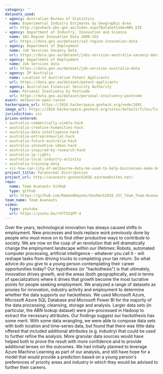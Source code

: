 ```yaml
---
category: ''
datasets_used:
- agency: Australian Bureau of Statistics
  name: Experimental Industry Estimates by Geographic Area
  url: http://govhack.abs.gov.au/Index.aspx?DataSetCode=ABS_EIE
- agency: Department of Industry, Innovation and Science
  name: SA3 Region Innovation Data 2009-15S
  url: https://data.gov.au/dataset/sa3-region-innovation-data
- agency: Department of Employment
  name: Job Services Vacancy Data
  url: https://data.gov.au/dataset/jobs-services-australia-vacancy-data
- agency: Department of Employment
  name: Job Services data
  url: https://data.gov.au/dataset/job-services-australia-data
- agency: IP Australia
  name: Location of Australian Patent Applicants
  url: https://data.gov.au/dataset/patent-applicants
- agency: Australian Financial Security Authority
  name: Personal Insolvency by Postcode
  url: https://data.gov.au/dataset/personal-insolvency-postcode
event: melbourne-open-raster
hackerspace_url: https://2016.hackerspace.govhack.org/node/1891
image_url: https://2016.hackerspace.govhack.org/sites/default/files/field/image/Capture.PNG
jurisdiction: vic
prizes-entered:
- australia-commerically-viable-hack
- australia-creative-humanities-hack
- australia-data-intelligence-hack
- australia-entrepreneurial-hack
- australia-future-australia-hack
- australia-innovative-ideas-hack
- australia-inspired-by-research-hack
- australia-ip-rights
- australia-local-industry-activity
- australia-training-data
- vic-how-can-city-of-melbourne-data-be-used-to-help-businesses-make-better-decisions?
project_title: Paranormal Distribution
project_url: http://avanauts-govhack2016.azurewebsites.net/
repo:
  name: Team Avanauts GitHub
  type: github
  url: https://github.com/RamondHaynes/GovHack2016_VIC_Team_Team-Avanauts
team_name: Team Avanauts
video:
  type: youtube
  url: https://youtu.be/rhYTX2qPP-4
---
```


Over the years, technological innovation has always caused shifts in employment. New processes and tools replace work previously done by people who must move on to find other productive ways to contribute to society. We are now on the cusp of an revolution that will dramatically change the employment landscape within our lifetimes: Robots, automated computer processing, artificial intelligence - whatever you call it - will reshape tasks from driving trucks to completing your tax return. 
So what advice do you give to a young person contemplating their career opportunities today?
Our hypothesis (or "hackothesis") is that ultimately, innovation drives growth, and the areas (both geographically, and in terms of specialization) where it drives that growth become the most lucrative points for people seeking employment.
We analyzed a range of datasets as proxies for innovation, industry activity and employment to determine whether the data supports our hackothesis. 
We used Microsoft Azure, Microsoft Azure SQL Database and Microsoft Power BI for the majority of the data processing, cleansing, storage and analysis. Larger data sets (in particular, the ABN lookup dataset) were pre-processed in Hadoop to extract the necessary attributes.
Our findings suggest our hackothesis has some merit. With some data wrangling, we were able to compose data sets with both location and time-series data, but found that there was little data offered that included additional attributes (e.g. Industry) that could be used to further refine the analysis. More granular data sources would have helped both to prove the result with more confidence and to provide additional lenses on the outcomes.
We had initially planned to leverage Azure Machine Learning as part of our analysis, and still have hope for a model that would provide a prediction based on a young person's preferences of priority areas and industry in which they would be advised to further their careers.